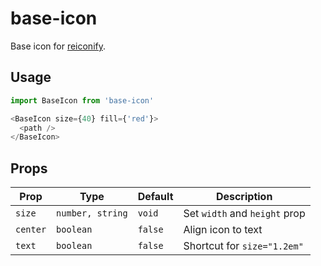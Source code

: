 # base-icon

Base icon for [reiconify](https://github.com/ambar/reiconify).

## Usage

```js
import BaseIcon from 'base-icon'

<BaseIcon size={40} fill={'red'}>
  <path />
</BaseIcon>
```

## Props

| Prop     | Type             | Default | Description                   |
| -------- | ---------------- | ------- | ----------------------------- |
| `size`   | `number, string` | `void`  | Set `width` and `height` prop |
| `center` | `boolean`        | `false` | Align icon to text            |
| `text`   | `boolean`        | `false` | Shortcut for `size="1.2em"`   |
